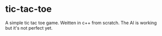 # tic-tac-toe
A simple tic tac toe game.
Weitten in c++ from scratch.
The AI is working but it's not perfect yet.
